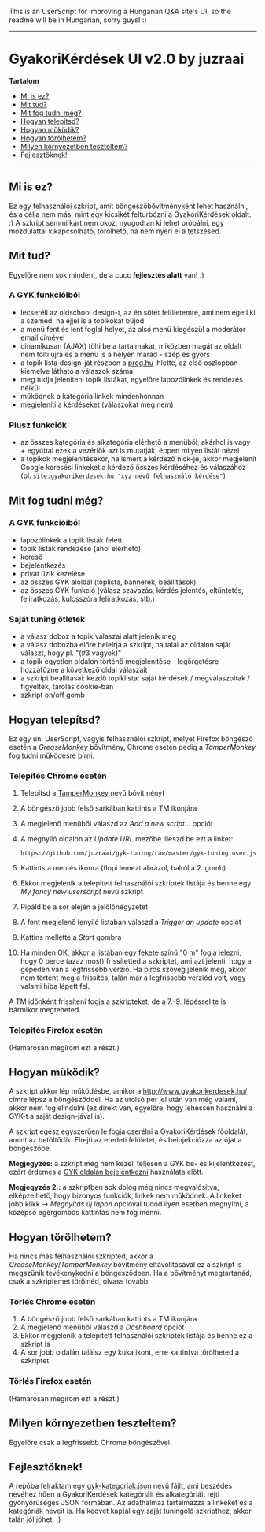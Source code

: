 This is an UserScript for improving a Hungarian Q&A site's UI, so the readme will be in Hungarian, sorry guys! :)

---

# GyakoriKérdések UI v2.0 by juzraai

**Tartalom**

* [Mi is ez?](#mi-is-ez)
* [Mit tud?](#mit-tud)
* [Mit fog tudni még?](#mit-fog-tudni-m%C3%A9g)
* [Hogyan telepítsd?](#hogyan-telep%C3%ADtsd)
* [Hogyan működik?](#hogyan-m%C5%B1k%C3%B6dik)
* [Hogyan törölhetem?](#hogyan-t%C3%B6r%C3%B6lhetem)
* [Milyen környezetben teszteltem?](#milyen-k%C3%B6rnyezetben-teszteltem)
* [Fejlesztőknek!](#fejleszt%C5%91knek)

---



## Mi is ez?

Ez egy felhasználói szkript, amit bőngészőbővítményként lehet használni, és a célja nem más, mint egy kicsikét felturbózni a GyakoriKérdések oldalt. :) A szkript semmi kárt nem okoz, nyugodtan ki lehet próbálni, egy mozdulattal kikapcsolható, törölhető, ha nem nyeri el a tetszésed.



## Mit tud?

Egyelőre nem sok mindent, de a cucc **fejlesztés alatt** van! :)

### A GYK funkcióiból

* lecseréli az oldschool design-t, az én sötét felületemre, ami nem égeti ki a szemed, ha éjjel is a topikokat bújod
* a menü fent és lent foglal helyet, az alsó menü kiegészül a moderátor email címével
* dinamikusan (AJAX) tölti be a tartalmakat, miközben magát az oldalt nem tölti újra és a menü is a helyén marad - szép és gyors
* a topik lista design-ját részben a [prog.hu](http://prog.hu) ihlette, az első oszlopban kiemelve látható a válaszok száma
* meg tudja jeleníteni topik listákat, egyelőre lapozólinkek és rendezés nélkül
* működnek a kategória linkek mindenhonnan
* megjeleníti a kérdéseket (válaszokat még nem)

### Plusz funkciók

* az összes kategória és alkategória elérhető a menüből, akárhol is vagy + egyúttal ezek a vezérlők azt is mutatják, éppen milyen listát nézel
* a topikok megjelenítésekor, ha ismert a kérdező nick-je, akkor megjelenít Google keresési linkeket a kérdező összes kérdéséhez és válaszához (pl. `site:gyakorikerdesek.hu "xyz nevű felhasználó kérdése"`)


## Mit fog tudni még?

### A GYK funkcióiból

* lapozólinkek a topik listák felett
* topik listák rendezése (ahol elérhető)
* kereső
* bejelentkezés
* privát üzik kezelése
* az összes GYK aloldal (toplista, bannerek, beállítások)
* az összes GYK funkció (válasz szavazás, kérdés jelentés, eltüntetés, feliratkozás, kulcsszóra feliratkozás, stb.)

### Saját tuning ötletek

* a válasz doboz a topik válaszai alatt jelenik meg
* a válasz dobozba előre beleírja a szkript, ha talál az oldalon saját választ, hogy pl. "(#3 vagyok)"
* a topik egyetlen oldalon történő megjelenítése - legörgetésre hozzáfűzné a következő oldal válaszait
* a szkript beállításai: kezdő topiklista: saját kérdések / megválaszoltak / figyeltek, tárolás cookie-ban
* szkript on/off gomb



## Hogyan telepítsd?

Ez egy ún. UserScript, vagyis felhasználói szkript, melyet Firefox böngésző esetén a *GreaseMonkey* bővítmény, Chrome esetén pedig a *TamperMonkey* fog tudni működésre bírni.

### Telepítés Chrome esetén

1. Telepítsd a [TamperMonkey](https://chrome.google.com/webstore/detail/tampermonkey/dhdgffkkebhmkfjojejmpbldmpobfkfo) nevű bővítményt
2. A böngésző jobb felső sarkában kattints a TM ikonjára
3. A megjelenő menüből válaszd az *Add a new script...* opciót
4. A megnyíló oldalon az *Update URL* mezőbe illeszd be ezt a linket:

	`https://github.com/juzraai/gyk-tuning/raw/master/gyk-tuning.user.js`

5. Kattints a mentés ikonra (flopi lemezt ábrázol, balról a 2. gomb)
6. Ekkor megjelenik a telepített felhasználói szkriptek listája és benne egy *My fancy new userscript* nevű szkript
7. Pipáld be a sor elején a jelölőnégyzetet
8. A fent megjelenő lenyíló listában válaszd a *Trigger an update* opciót
9. Kattins mellette a *Start* gombra
10. Ha minden OK, akkor a listában egy fekete színű "0 m" fogja jelezni, hogy 0 perce (azaz most) frissítetted a szkriptet, ami azt jelenti, hogy a gépeden van a legfrissebb verzió. Ha piros szöveg jelenik meg, akkor nem történt meg a frissítés, talán már a legfrissebb verziód volt, vagy valami hiba lépett fel.

A TM időnként frissíteni fogja a szkripteket, de a 7.-9. lépéssel te is bármikor megteheted.

### Telepítés Firefox esetén

(Hamarosan megírom ezt a részt.)



## Hogyan működik?

A szkript akkor lép működésbe, amikor a http://www.gyakorikerdesek.hu/ címre lépsz a böngésződdel. Ha az utolsó per jel után van még valami, akkor nem fog elindulni (ez direkt van, egyelőre, hogy lehessen használni a GYK-t a saját design-jával is).

A szkript egész egyszerűen le fogja cserélni a GyakoriKérdések főoldalát, amint az betöltődik. Elrejti az eredeti felületet, és beinjekciózza az újat a böngészőbe.

**Megjegyzés:** a szkript még nem kezeli teljesen a GYK be- és kijelentkezést, ezért érdemes a [GYK oldalán bejelentkezni](http://www.gyakorikerdesek.hu/belepes) használata előtt.

**Megjegyzés 2.:** a szkriptben sok dolog még nincs megvalósítva, elképzelhető, hogy bizonyos funkciók, linkek nem működnek. A linkeket jobb klikk -> *Megnyitás új lapon* opcióval tudod ilyen esetben megnyitni, a középső egérgombos kattintás nem fog menni.



## Hogyan törölhetem?

Ha nincs más felhasználói szkripted, akkor a *GreaseMonkey*/*TamperMonkey* bővítmény eltávolításával ez a szkript is megszűnik tevékenykedni a böngésződben. Ha a bővítményt megtartanád, csak a szkriptemet törölnéd, olvass tovább:

### Törlés Chrome esetén

1. A böngésző jobb felső sarkában kattints a TM ikonjára
2. A megjelenő menüből válaszd a *Dashboard* opciót
3. Ekkor megjelenik a telepített felhasználói szkriptek listája és benne ez a szkript is
4. A sor jobb oldalán találsz egy kuka ikont, erre kattintva törölheted a szkriptet

### Törlés Firefox esetén

(Hamarosan megírom ezt a részt.)



## Milyen környezetben teszteltem?

Egyelőre csak a legfrissebb Chrome böngészővel.



## Fejlesztőknek!

A repóba felraktam egy [gyk-kategoriak.json](gyk-kategoriak.json) nevű fájlt, ami beszédes nevéhez hűen a GyakoriKérdések kategóriáit és alkategóriáit rejti gyönyörűséges JSON formában. Az adathalmaz tartalmazza a linkeket és a kategóriák neveit is. Ha kedvet kaptál egy saját tuningoló szkripthez, akkor talán jól jöhet. :)